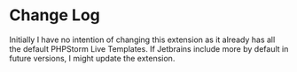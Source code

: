 # Change Log

Initially I have no intention of changing this extension as it already has all the default PHPStorm Live Templates. If Jetbrains include more by default in future versions, I might update the extension.